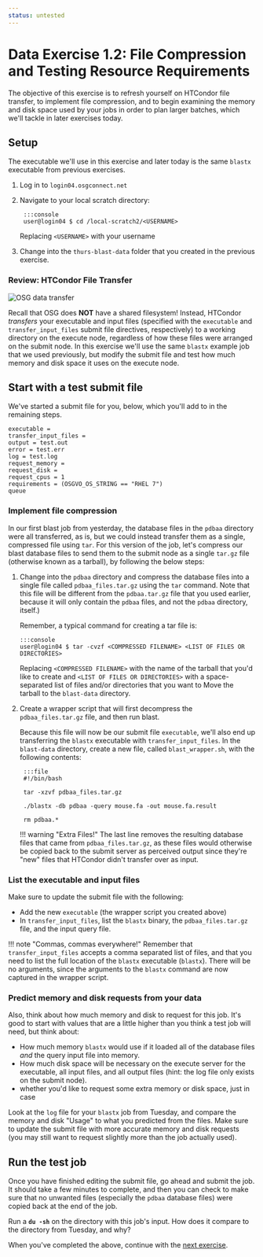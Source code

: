 ```yaml
---
status: untested
---
```


Data Exercise 1.2: File Compression and Testing Resource Requirements
==================================================


The objective of this exercise is to refresh yourself on HTCondor file transfer, to implement file compression, and to
begin examining the memory and disk space used by your jobs in order to plan larger batches, which we'll tackle in later
exercises today.

Setup
-----

The executable we'll use in this exercise and later today is the same `blastx` executable from previous exercises.

1. Log in to `login04.osgconnect.net`
1. Navigate to your local scratch directory:

        :::console
        user@login04 $ cd /local-scratch2/<USERNAME>

    Replacing `<USERNAME>` with your username

1. Change into the `thurs-blast-data` folder that you created in the previous exercise.

### Review: HTCondor File Transfer

![OSG data transfer](/materials/data/files/osgus18-data-part2-ex2-data-transfer.jpg)

Recall that OSG does **NOT** have a shared filesystem!
Instead, HTCondor *transfers* your executable and input files (specified with the `executable` and
`transfer_input_files` submit file directives, respectively) to a working directory on the execute node, regardless of
how these files were arranged on the submit node.
In this exercise we'll use the same `blastx` example job that we used previously, but modify the submit file and test
how much memory and disk space it uses on the execute node.

Start with a test submit file
-----------------------------

We've started a submit file for you, below, which you'll add to in the remaining steps.

``` file
executable = 
transfer_input_files = 
output = test.out
error = test.err
log = test.log
request_memory = 
request_disk = 
request_cpus = 1
requirements = (OSGVO_OS_STRING == "RHEL 7")
queue
```

### Implement file compression

In our first blast job from yesterday, the database files in the `pdbaa` directory were all transferred, as is, but we
could instead transfer them as a single, compressed file using `tar`.
For this version of the job, let's compress our blast database files to send them to the submit node as a single
`tar.gz` file (otherwise known as a tarball), by following the below steps:

1.  Change into the `pdbaa` directory and compress the database files into a single file called `pdbaa_files.tar.gz`
    using the `tar` command.
    Note that this file will be different from the `pdbaa.tar.gz` file that you used earlier, because it will only
    contain the `pdbaa` files, and not the `pdbaa` directory, itself.)

    Remember, a typical command for creating a tar file is:

        :::console
        user@login04 $ tar -cvzf <COMPRESSED FILENAME> <LIST OF FILES OR DIRECTORIES>


    Replacing `<COMPRESSED FILENAME>` with the name of the tarball that you'd like to create and
    `<LIST OF FILES OR DIRECTORIES>` with a space-separated list of files and/or directories that you want to 
    Move the tarball to the `blast-data` directory.

2. Create a wrapper script that will first decompress the `pdbaa_files.tar.gz` file, and then run blast.

    Because this file will now be our submit file `executable`, we'll also end up transferring the `blastx` executable
    with `transfer_input_files`.
    In the `blast-data` directory, create a new file, called `blast_wrapper.sh`, with the following contents:

        :::file
        #!/bin/bash
        
        tar -xzvf pdbaa_files.tar.gz
        
        ./blastx -db pdbaa -query mouse.fa -out mouse.fa.result
        
        rm pdbaa.*

    !!! warning "Extra Files!"
        The last line removes the resulting database files that came from `pdbaa_files.tar.gz`, as these files would
        otherwise be copied back to the submit server as perceived output since they're "new" files that HTCondor
        didn't transfer over as input.

### List the executable and input files

Make sure to update the submit file with the following:

-   Add the new `executable` (the wrapper script you created above)
-   In `transfer_input_files`, list the `blastx` binary, the `pdbaa_files.tar.gz` file, and the input query file.

!!! note "Commas, commas everywhere!"
    Remember that `transfer_input_files` accepts a comma separated list of files, and that you need to list the full
    location of the `blastx` executable (`blastx`).
    There will be no arguments, since the arguments to the `blastx` command are now captured in the wrapper script.

### Predict memory and disk requests from your data

Also, think about how much memory and disk to request for this job.
It's good to start with values that are a little higher than you think a test job will need, but think about:

-   How much memory `blastx` would use if it loaded all of the database files *and* the query input file into memory.
-   How much disk space will be necessary on the execute server for the executable, all input files, and all output
    files (hint: the log file only exists on the submit node).
-   whether you'd like to request some extra memory or disk space, just in case

Look at the `log` file for your `blastx` job from Tuesday, and compare the memory and disk "Usage" to what you predicted
from the files.
Make sure to update the submit file with more accurate memory and disk requests (you may still want to request slightly
more than the job actually used).

Run the test job
----------------

Once you have finished editing the submit file, go ahead and submit the job.
It should take a few minutes to complete, and then you can check to make sure that no unwanted files (especially the
`pdbaa` database files) were copied back at the end of the job.

Run a **`du -sh`** on the directory with this job's input.
How does it compare to the directory from Tuesday, and why?

When you've completed the above, continue with the [next exercise](/materials/data/part1-ex3-blast-split).


